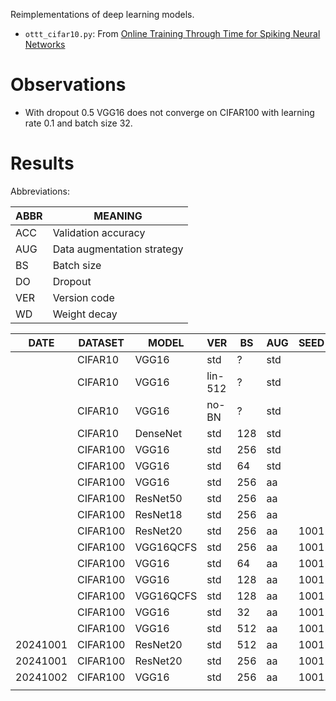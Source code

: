 Reimplementations of deep learning models.

* `ottt_cifar10.py`: From [Online Training Through Time for Spiking Neural Networks](https://arxiv.org/abs/2210.04195)

# Observations

* With dropout 0.5 VGG16 does not converge on CIFAR100 with learning rate 0.1 and batch
  size 32.

# Results

Abbreviations:

| ABBR | MEANING                    |
|------|----------------------------|
| ACC  | Validation accuracy        |
| AUG  | Data augmentation strategy |
| BS   | Batch size                 |
| DO   | Dropout                    |
| VER  | Version code               |
| WD   | Weight decay               |


| DATE     | DATASET  | MODEL     | VER     | BS  | AUG | SEED | WD     | DO  | ACC  | PRG   |
|----------|----------|-----------|---------|-----|-----|------|--------|-----|------|-------|
|          | CIFAR10  | VGG16     | std     | ?   | std |      | 0.0    | 0.5 | 93.6 | n     |
|          | CIFAR10  | VGG16     | lin-512 | ?   | std |      | 0.0    | 0.5 | 92.1 | n     |
|          | CIFAR10  | VGG16     | no-BN   | ?   | std |      | 0.0    | 0.5 | 92.6 | n     |
|          | CIFAR10  | DenseNet  | std     | 128 | std |      | 0.0    |     | 94.4 | n     |
|          | CIFAR100 | VGG16     | std     | 256 | std |      | 0.0    | 0.5 | 70.7 | n     |
|          | CIFAR100 | VGG16     | std     | 64  | std |      | 0.0    | 0.5 | 71.7 | n     |
|          | CIFAR100 | VGG16     | std     | 256 | aa  |      | 0.0    | 0.5 | 74.7 | n     |
|          | CIFAR100 | ResNet50  | std     | 256 | aa  |      | 0.0    |     | 47.8 | n     |
|          | CIFAR100 | ResNet18  | std     | 256 | aa  |      | 0.0    |     | 59.1 | n     |
|          | CIFAR100 | ResNet20  | std     | 256 | aa  | 1001 | 0.0    |     | 67.2 | n     |
|          | CIFAR100 | VGG16QCFS | std     | 256 | aa  | 1001 | 0.0    | 0.5 | 72.0 | n     |
|          | CIFAR100 | VGG16     | std     | 64  | aa  | 1001 | 0.0    | 0.5 | 68.1 | y/srv |
|          | CIFAR100 | VGG16     | std     | 128 | aa  | 1001 | 0.0    | 0.5 | 75.3 | y/srv |
|          | CIFAR100 | VGG16QCFS | std     | 128 | aa  | 1001 | 0.0    | 0.0 | 53.9 | n     |
|          | CIFAR100 | VGG16     | std     | 32  | aa  | 1001 | 0.0    | 0.0 | 74.9 | n     |
|          | CIFAR100 | VGG16     | std     | 512 | aa  | 1001 | 0.0    | 0.0 | 72.3 | y/srv |
| 20241001 | CIFAR100 | ResNet20  | std     | 512 | aa  | 1001 | 0.0    | 0.0 | 69.1 | n     |
| 20241001 | CIFAR100 | ResNet20  | std     | 256 | aa  | 1001 | 0.0    | 0.0 | 69.4 | n     |
| 20241002 | CIFAR100 | VGG16     | std     | 256 | aa  | 1001 | 0.0005 | 0.0 | 75.0 | y/dsk |
|          |          |           |         |     |     |      |        |     |      |       |
